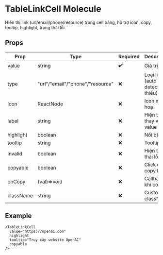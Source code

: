 # TableLinkCell Molecule

Hiển thị link (url/email/phone/resource) trong cell bảng, hỗ trợ icon, copy, tooltip, highlight, trạng thái lỗi.

## Props

| Prop      | Type              | Required | Description                      |
|-----------|-------------------|----------|----------------------------------|
| value     | string            | ✔️       | Giá trị link                     |
| type      | "url"/"email"/"phone"/"resource" | ❌ | Loại link (auto detect nếu thiếu)|
| icon      | ReactNode         | ❌       | Icon minh hoạ                    |
| label     | string            | ❌       | Hiện text thay vì value          |
| highlight | boolean           | ❌       | Nổi bật                          |
| tooltip   | string            | ❌       | Tooltip                          |
| invalid   | boolean           | ❌       | Hiện trạng thái lỗi              |
| copyable  | boolean           | ❌       | Click để copy link               |
| onCopy    | (val)=>void       | ❌       | Callback khi copy                |
| className | string            | ❌       | Custom className                 |

## Example

```tsx
<TableLinkCell
  value="https://openai.com"
  highlight
  tooltip="Truy cập website OpenAI"
  copyable
/>

